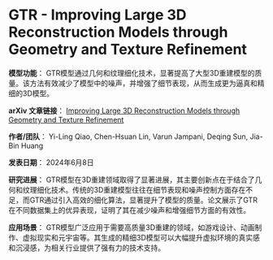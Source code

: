 # GTR - Improving Large 3D Reconstruction Models through Geometry and Texture Refinement

**模型功能**：
GTR模型通过几何和纹理细化技术，显著提高了大型3D重建模型的质量。该方法有效减少了模型中的噪声，并增强了细节表现，从而生成更为逼真和精细的3D模型。

**arXiv 文章链接**：
[Improving Large 3D Reconstruction Models through Geometry and Texture Refinement](https://arxiv.org/abs/2406.05649)

**作者/团队**：
Yi-Ling Qiao, Chen-Hsuan Lin, Varun Jampani, Deqing Sun, Jia-Bin Huang

**发表日期**：
2024年6月8日

**研究进展**：
GTR模型在3D重建领域取得了显著进展，其主要创新点在于结合了几何和纹理细化技术。传统的3D重建模型往往在细节表现和噪声控制方面存在不足，而GTR通过引入高效的细化算法，显著提升了模型的质量。论文展示了GTR在不同数据集上的优异表现，证明了其在减少噪声和增强细节方面的有效性。

**应用场景**：
GTR模型广泛应用于需要高质量3D重建的领域，如游戏设计、动画制作、虚拟现实和元宇宙等。其生成的精细3D模型可以大幅提升虚拟环境的真实感和沉浸感，为相关行业提供了强有力的技术支持。